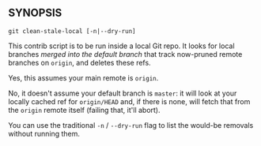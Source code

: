 ## SYNOPSIS

```
git clean-stale-local [-n|--dry-run]
```

This contrib script is to be run inside a local Git repo. It looks for local branches *merged into the default branch* that track now-pruned remote branches on `origin`, and deletes these refs.

Yes, this assumes your main remote is `origin`.

No, it doesn't assume your default branch is `master`: it will look at your locally cached ref for `origin/HEAD` and, if there is none, will fetch that from the `origin` remote itself (failing that, it'll abort).

You can use the traditional `-n` / `--dry-run` flag to list the would-be removals without running them.
